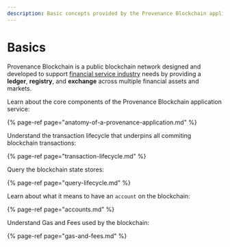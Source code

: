 ```yaml
---
description: Basic concepts provided by the Provenance Blockchain application-specific blockchain
---
```


# Basics

Provenance Blockchain is a public blockchain network designed and developed to support [financial service industry](../introduction/financial-services-blockchain.md) needs by providing a **ledger**, **registry**, and **exchange** across multiple financial assets and markets. 

Learn about the core components of the Provenance Blockchain application service:

{% page-ref page="anatomy-of-a-provenance-application.md" %}

Understand the transaction lifecycle that underpins all commiting blockchain transactions:

{% page-ref page="transaction-lifecycle.md" %}

Query the blockchain state stores:

{% page-ref page="query-lifecycle.md" %}

Learn about what it means to have an `account` on the blockchain:

{% page-ref page="accounts.md" %}

Understand Gas and Fees used by the blockchain:

{% page-ref page="gas-and-fees.md" %}



### 

